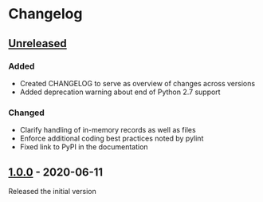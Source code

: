 # Changelog

## [Unreleased]
### Added
  * Created CHANGELOG to serve as overview of changes across versions
  * Added deprecation warning about end of Python 2.7 support
### Changed
  * Clarify handling of in-memory records as well as files
  * Enforce additional coding best practices noted by pylint
  * Fixed link to PyPI in the documentation
## [1.0.0] - 2020-06-11
  Released the initial version

[Unreleased]: https://github.com/ktkalaru/yamlfig/
[1.0.0]: https://github.com/ktkalaru/yamlfig/releases/tag/v1.0.0
